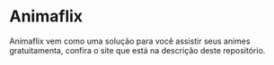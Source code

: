 # Animaflix

Animaflix vem como uma solução para você assistir seus animes gratuitamenta, confira o site que está na descrição deste repositório.
